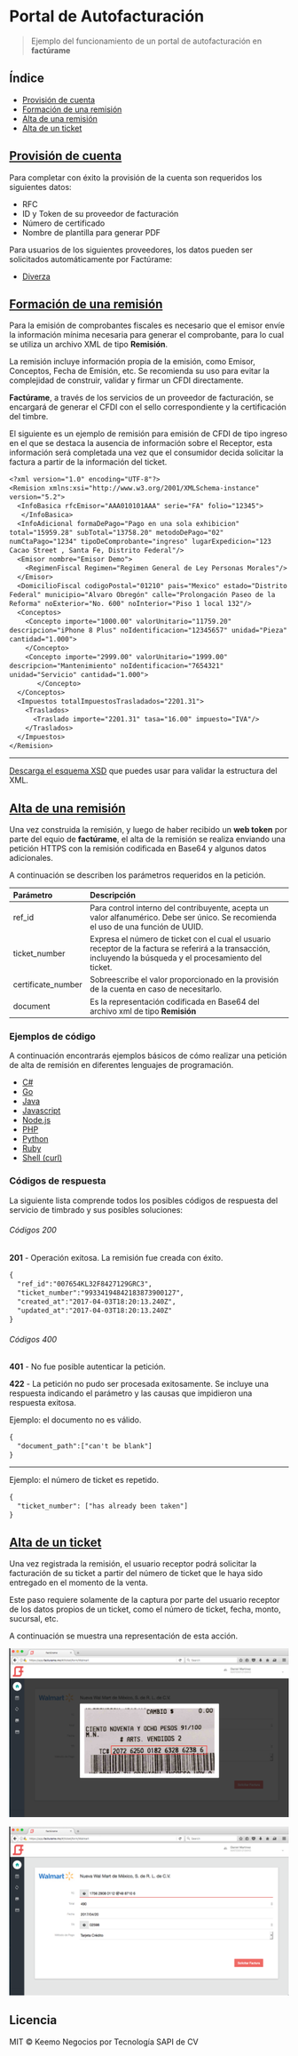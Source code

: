 # Portal de Autofacturación

> Ejemplo del funcionamiento de un portal de autofacturación en **factúrame**

## Índice

- [Provisión de cuenta](#provision_cuenta)
- [Formación de una remisión](#formacion_remision)
- [Alta de una remisión](#alta_remision)
- [Alta de un ticket](#alta_ticket)


## [Provisión de cuenta](id:provision_cuenta)

Para completar con éxito la provisión de la cuenta son requeridos los siguientes datos:

- RFC
- ID y Token de su proveedor de facturación
- Número de certificado
- Nombre de plantilla para generar PDF

Para usuarios de los siguientes proveedores, los datos pueden ser solicitados automáticamente por Factúrame:

- [Diverza](http://diverza.com)


## [Formación de una remisión](id:formacion_remision)

Para la emisión de comprobantes fiscales es necesario que el emisor envíe la información mínima necesaria para generar el comprobante, para lo cual se utiliza un archivo XML de tipo **Remisión**.

La remisión incluye información propia de la emisión, como Emisor, Conceptos, Fecha de Emisión, etc. Se recomienda su uso para evitar la complejidad de construir, validar y firmar un CFDI directamente.

**Factúrame**, a través de los servicios de un proveedor de facturación, se encargará de generar el CFDI con el sello correspondiente y la certificación del timbre.

El siguiente es un ejemplo de remisión para emisión de CFDI de tipo ingreso en el que se destaca la ausencia de información sobre el Receptor, esta información será completada una vez que el consumidor decida solicitar la factura a partir de la información del ticket.

```
<?xml version="1.0" encoding="UTF-8"?>
<Remision xmlns:xsi="http://www.w3.org/2001/XMLSchema-instance" version="5.2">
  <InfoBasica rfcEmisor="AAA010101AAA" serie="FA" folio="12345">
   </InfoBasica>
  <InfoAdicional formaDePago="Pago en una sola exhibicion" total="15959.28" subTotal="13758.20" metodoDePago="02" numCtaPago="1234" tipoDeComprobante="ingreso" lugarExpedicion="123 Cacao Street , Santa Fe, Distrito Federal"/>
  <Emisor nombre="Emisor Demo">
    <RegimenFiscal Regimen="Regimen General de Ley Personas Morales"/>
  </Emisor>
  <DomicilioFiscal codigoPostal="01210" pais="Mexico" estado="Distrito Federal" municipio="Alvaro Obregón" calle="Prolongación Paseo de la Reforma" noExterior="No. 600" noInterior="Piso 1 local 132"/>
  <Conceptos>
    <Concepto importe="1000.00" valorUnitario="11759.20" descripcion="iPhone 8 Plus" noIdentificacion="12345657" unidad="Pieza" cantidad="1.000">
    </Concepto>
    <Concepto importe="2999.00" valorUnitario="1999.00" descripcion="Mantenimiento" noIdentificacion="7654321" unidad="Servicio" cantidad="1.000">
       </Concepto>
  </Conceptos>
  <Impuestos totalImpuestosTrasladados="2201.31">
    <Traslados>
      <Traslado importe="2201.31" tasa="16.00" impuesto="IVA"/>
    </Traslados>
  </Impuestos>
</Remision>

```

---

[Descarga el esquema XSD](assets/xsd/remision_52.xsd) que puedes usar para validar la estructura del XML.



## [Alta de una remisión](id:alta_remision)

Una vez construida la remisión, y luego de haber recibido un **web token** por parte del equio de **factúrame**, el alta de la remisión se realiza enviando una petición HTTPS con la remisión codificada en Base64 y algunos datos adicionales.

A continuación se describen los parámetros requeridos en la petición.

Parámetro           | Descripción
:------------------ | :-----------
ref_id              | Para control interno del contribuyente, acepta un valor alfanumérico. Debe ser único. Se recomienda el uso de una función de UUID.
ticket_number       | Expresa el número de ticket con el cual el usuario receptor de la factura se referirá a la transacción, incluyendo la búsqueda y el procesamiento del ticket.
certificate_number  | Sobreescribe el valor proporcionado en la provisión de la cuenta en caso de necesitarlo. 
document            | Es la representación codificada en Base64 del archivo xml de tipo **Remisión**

### Ejemplos de código

A continuación encontrarás ejemplos básicos de cómo realizar una petición de alta de remisión en diferentes lenguajes de programación.


- [C#](examples/csharp/main.cs)
- [Go](examples/go/main.go)
- [Java](examples/java/main.java)
- [Javascript](examples/javascript/main.js)
- [Node.js](examples/node/main.js)
- [PHP](examples/php/main.php)
- [Python](examples/python/main.py)
- [Ruby](examples/ruby/main.rb)
- [Shell (curl)](examples/shell/main.sh)



### Códigos de respuesta

La siguiente lista comprende todos los posibles códigos de respuesta del servicio de timbrado y sus posibles soluciones:

###### Códigos 200

**201** - Operación exitosa. La remisión fue creada con éxito.

    {
      "ref_id":"007654KL32F8427129GRC3",
      "ticket_number":"99334194842183873900127",
      "created_at":"2017-04-03T18:20:13.240Z",
      "updated_at":"2017-04-03T18:20:13.240Z"
    }


###### Códigos 400

**401** - No fue posible autenticar la petición.

**422** - La petición no pudo ser procesada exitosamente. Se incluye una respuesta indicando el parámetro y las causas que impidieron una respuesta exitosa.

Ejemplo: el documento no es válido.

    {
      "document_path":["can't be blank"]
    }

---    

Ejemplo: el número de ticket es repetido.

    {
	  "ticket_number": ["has already been taken"]
    }


## [Alta de un ticket](id:alta_ticket)

Una vez registrada la remisión, el usuario receptor podrá solicitar la facturación de su ticket a partir del número de ticket que le haya sido entregado en el momento de la venta.

Este paso requiere solamente de la captura por parte del usuario receptor de los datos propios de un ticket, como el número de ticket, fecha, monto, sucursal, etc.

A continuación se muestra una representación de esta acción.

![Ayuda](assets/images/alta0.png "Ayuda")

![Formulario](assets/images/alta1.png "Formulario")


## Licencia

MIT © Keemo Negocios por Tecnología SAPI de CV
